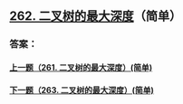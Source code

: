 ## [262. 二叉树的最大深度](https://leetcode-cn.com/problems/merge-two-sorted-lists/)（简单）





### 答案：



#### [上一题（261. 二叉树的最大深度）(简单)](https://github.com/sdwwld/leetCode/blob/master/src/main/java/com/wld/java/leetcode/leetCode0261.md)

#### [下一题（263. 二叉树的最大深度）(简单)](https://github.com/sdwwld/leetCode/blob/master/src/main/java/com/wld/java/leetcode/leetCode0263.md)